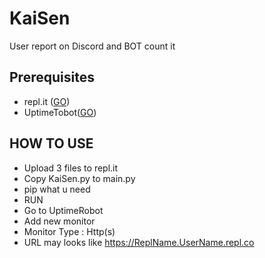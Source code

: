 # KaiSen
User report on Discord and BOT count it
## Prerequisites  
 - repl.it ([GO](http://repl.it/))
 - UptimeTobot([GO](https://uptimerobot.com/))
## HOW TO USE
 - Upload 3 files to repl.it
 - Copy KaiSen.py to main.py
 - pip what u need
 - RUN
 - Go to UptimeRobot
 - Add new monitor
 - Monitor Type : Http(s)
 - URL may looks like https://ReplName.UserName.repl.co
